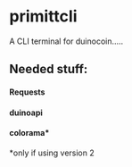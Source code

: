 # primittcli
A CLI terminal for duinocoin.....


## Needed stuff:
#### Requests
#### duinoapi
#### colorama* 




*only if using version 2
